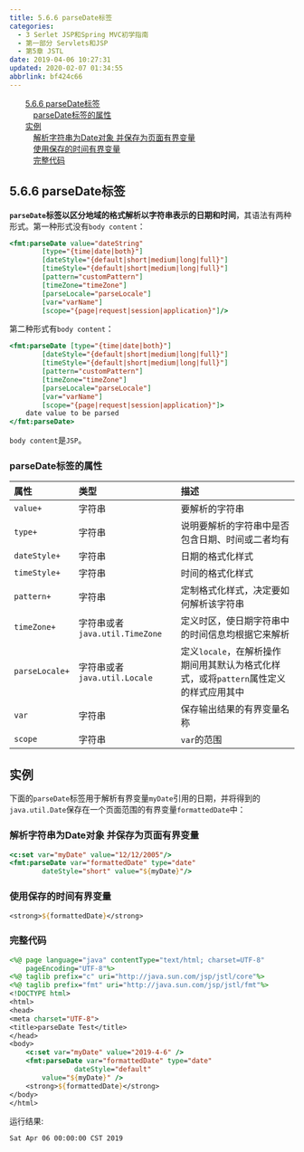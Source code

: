 ```yaml
---
title: 5.6.6 parseDate标签
categories: 
  - 3 Serlet JSP和Spring MVC初学指南
  - 第一部分 Servlets和JSP
  - 第5章 JSTL
date: 2019-04-06 10:27:31
updated: 2020-02-07 01:34:55
abbrlink: bf424c66
---
```

<div id='my_toc'><a href="/JavaReadingNotes/bf424c66/#5-6-6-parseDate标签" class="header_2">5.6.6 parseDate标签</a>&nbsp;<br><a href="/JavaReadingNotes/bf424c66/#parseDate标签的属性" class="header_3">parseDate标签的属性</a>&nbsp;<br><a href="/JavaReadingNotes/bf424c66/#实例" class="header_2">实例</a>&nbsp;<br><a href="/JavaReadingNotes/bf424c66/#解析字符串为Date对象-并保存为页面有界变量" class="header_3">解析字符串为Date对象 并保存为页面有界变量</a>&nbsp;<br><a href="/JavaReadingNotes/bf424c66/#使用保存的时间有界变量" class="header_3">使用保存的时间有界变量</a>&nbsp;<br><a href="/JavaReadingNotes/bf424c66/#完整代码" class="header_3">完整代码</a>&nbsp;<br></div>
<style>.header_1{margin-left: 1em;}.header_2{margin-left: 2em;}.header_3{margin-left: 3em;}.header_4{margin-left: 4em;}.header_5{margin-left: 5em;}.header_6{margin-left: 6em;}</style>
<!--more-->
<script>if (navigator.platform.search('arm')==-1){document.getElementById('my_toc').style.display = 'none';}var e,p = document.getElementsByTagName('p');while (p.length>0) {e = p[0];e.parentElement.removeChild(e);}</script>

<!--end-->
## 5.6.6 parseDate标签 ##

**`parseDate`标签以区分地域的格式解析以字符串表示的日期和时间**，其语法有两种形式。第一种形式没有`body content`：
```jsp
<fmt:parseDate value="dateString"
        [type="{time|date|both}"]
        [dateStyle="{default|short|medium|long|full}"]
        [timeStyle="{default|short|medium|long|full}"]
        [pattern="customPattern"]
        [timeZone="timeZone"]
        [parseLocale="parseLocale"]
        [var="varName"]
        [scope="{page|request|session|application}"]/>
```
第二种形式有`body content`：
```jsp
<fmt:parseDate [type="{time|date|both}"]
        [dateStyle="{default|short|medium|long|full}"]
        [timeStyle="{default|short|medium|long|full}"]
        [pattern="customPattern"]
        [timeZone="timeZone"]
        [parseLocale="parseLocale"]
        [var="varName"]
        [scope="{page|request|session|application}"]>
    date value to be parsed
</fmt:parseDate>
```
`body content`是`JSP`。
### parseDate标签的属性 ###

|属性|类型|描述|
|:---|:---|:---|
|`value+`|字符串|要解析的字符串|
|`type+`|字符串|说明要解析的字符串中是否包含日期、时间或二者均有|
|`dateStyle+`|字符串|日期的格式化样式|
|`timeStyle+`|字符串|时间的格式化样式|
|`pattern+`|字符串|定制格式化样式，决定要如何解析该字符串|
|`timeZone+`|字符串或者`java.util.TimeZone`|定义时区，使日期字符串中的时间信息均根据它来解析|
|`parseLocale+`|字符串或者`java.util.Locale`|定义`locale`，在解析操作期间用其默认为格式化样式，或将`pattern`属性定义的样式应用其中|
|`var`|字符串|保存输出结果的有界变量名称|
|`scope`|字符串|`var`的范围|
## 实例 ##
下面的`parseDate`标签用于解析有界变量`myDate`引用的日期，并将得到的`java.util.Date`保存在一个页面范围的有界变量`formattedDate`中：

### 解析字符串为Date对象 并保存为页面有界变量 ###
```jsp
<c:set var="myDate" value="12/12/2005"/>
<fmt:parseDate var="formattedDate" type="date"
        dateStyle="short" value="${myDate}"/>
```
### 使用保存的时间有界变量 ###
```jsp
<strong>${formattedDate}</strong>
```
### 完整代码 ###
```jsp
<%@ page language="java" contentType="text/html; charset=UTF-8"
    pageEncoding="UTF-8"%>
<%@ taglib prefix="c" uri="http://java.sun.com/jsp/jstl/core"%>
<%@ taglib prefix="fmt" uri="http://java.sun.com/jsp/jstl/fmt"%>
<!DOCTYPE html>
<html>
<head>
<meta charset="UTF-8">
<title>parseDate Test</title>
</head>
<body>
    <c:set var="myDate" value="2019-4-6" />
    <fmt:parseDate var="formattedDate" type="date" 
                dateStyle="default"
        value="${myDate}" />
    <strong>${formattedDate}</strong>
</body>
</html>
```
运行结果:
```
Sat Apr 06 00:00:00 CST 2019
```

